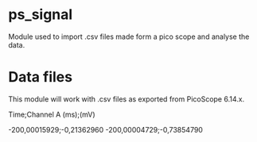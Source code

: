# ps_signal
Module used to import .csv files made form a pico scope and analyse the data.

# Data files
This module will work with .csv files as exported from PicoScope 6.14.x.

Time;Channel A
(ms);(mV)

-200,00015929;-0,21362960
-200,00004729;-0,73854790